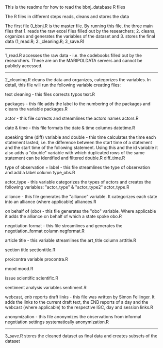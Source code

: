 This is the readme for how to read the bbnj_database R files

The R files in different steps reads, cleans and stores the data 

The first file 0_bbnj.R is the master file. By running this file, the three main files that 1. reads the raw excel files filled out by the researchers; 
2. cleans, organizes and generates the variables of the dataset and 3. stores the final data (1_read.R; 2._cleaning.R; 3_save.R)

-------------------- 

1_read.R accesses the raw data - i.e. the codebooks filled out by the researchers. These are on the MARIPOLDATA servers and cannot be publicly accessed. 

-------------------

2_cleaning.R cleans the data and organizes, categorizes the variables. In detail, this file will run the following variable creating files: 

text cleaning - this files corrects typos 
text.R

packages - this file adds the label to the numbering of the packages and cleans the variable
packages.R

actor - this file corrects and streamlines the actors names 
actors.R

date & time - this file formats the date & time columns
datetime.R 

speaking time (diff) variable and double - this time calculates the time each statement lasted, i.e. the difference between the start time of a 
statement and the start time of the following statement. Using this and the id variable it also adds a "double" variable with which duplicated rows 
of the same statement can be identified and filtered
double.R
diff_time.R


type of observation + label - this file streamlines the type of observation and add a label column
type_obs.R


actor_type - this variable categorizes the types of actors and creates the following variables: "actor_type" & "actor_type2"
actor_type.R


alliance - this file generates the "alliance" variable. It categorizes each state into an alliance (where applicable)
alliances.R


on behalf of (obo) - this file generates the "obo" variable. Where applicable it adds the alliance on behalf of which a state spoke
obo.R


negotiation format - this file streamlines and generates the negotiation_format column
negformat.R

article title - this variable streamlines the art_title column
arttitle.R 


section title
sectiontitle.R


pro/contra variable
procontra.R


mood
mood.R


issue scientific
scientific.R


sentiment analysis variables 
sentiment.R


webcast, enb reports draft links - this file was written by Simon Fellinger. It adds the links to the current draft text,
the ENB reports of a day and the webcast (where applicable) to the respective IGC, day and session
links.R


anonymization - this file anonymizes the observations from informal negotiation settings systematically
anonymization.R

-------------

3_save.R stores the cleaned dataset as final data and creates subsets of the dataset 

